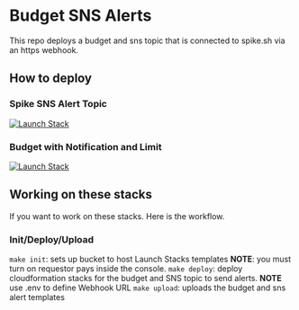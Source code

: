 # Budget SNS Alerts

This repo deploys a budget and sns topic that is connected to spike.sh via an https webhook.


## How to deploy

### Spike SNS Alert Topic

[![Launch Stack](https://s3.amazonaws.com/cloudformation-examples/cloudformation-launch-stack.png)](https://console.aws.amazon.com/cloudformation/home#/stacks/new?stackName=spike-sns-alert&templateURL=https://s3.amazonaws.com/requestor-pays-296033832429-us-east-2/budget-sns-alerts/main/spike-infra-template.yaml)

### Budget with Notification and Limit

[![Launch Stack](https://s3.amazonaws.com/cloudformation-examples/cloudformation-launch-stack.png)](https://console.aws.amazon.com/cloudformation/home#/stacks/new?stackName=budget-alert&templateURL=https://s3.amazonaws.com/requestor-pays-296033832429-us-east-2/budget-sns-alerts/main/budget-template.yaml)

## Working on these stacks

If you want to work on these stacks. Here is the workflow.

### Init/Deploy/Upload

`make init`: sets up bucket to host Launch Stacks templates **NOTE**: you must turn on requestor pays inside the console.
`make deploy`: deploy cloudformation stacks for the budget and SNS topic to send alerts. **NOTE** use .env to define Webhook URL
`make upload`: uploads the budget and sns alert templates
